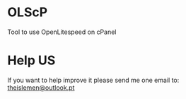 # OLScP
Tool to use OpenLitespeed on cPanel

# Help US
If you want to help improve it please send me one email to: theislemen@outlook.pt

